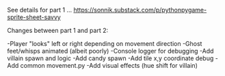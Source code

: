 See details for part 1 ... https://sonnik.substack.com/p/pythonpygame-sprite-sheet-savvy

Changes between part 1 and part 2:

-Player "looks" left or right depending on movement direction
-Ghost feet/whisps animated (albeit poorly)
-Console logger for debugging
-Add villain spawn and logic
-Add candy spawn
-Add tile x,y coordinate debug
-Add common movement.py 
-Add visual effects (hue shift for villain)
